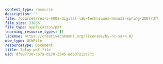 ```yaml
---
content_type: resource
description: ''
file: /courses/res-5-0001-digital-lab-techniques-manual-spring-2007/df987730c67ad1302545ed607212c771_P-UBuAFxJiA.pdf
file_size: 33836
file_type: application/pdf
learning_resource_types: []
license: https://creativecommons.org/licenses/by-nc-sa/4.0/
ocw_type: OCWFile
resourcetype: Document
title: 3play pdf file
uid: df987730-c67a-d130-2545-ed607212c771
---
```

